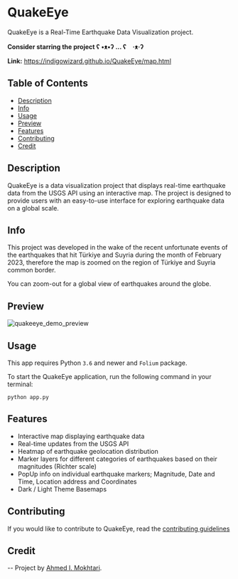 # QuakeEye

QuakeEye is a Real-Time Earthquake Data Visualization project.

**Consider starring the project ʕ •ᴥ•ʔ ... ʕ　·ᴥ·ʔ**

**Link:** <https://indigowizard.github.io/QuakeEye/map.html>

## Table of Contents

- [Description](#description)
- [Info](#info)
- [Usage](#usage)
- [Preview](#preview)
- [Features](#features)
- [Contributing](#contributing)
- [Credit](#credit)

## Description

QuakeEye is a data visualization project that displays real-time earthquake data from the USGS API using an interactive map. The project is designed to provide users with an easy-to-use interface for exploring earthquake data on a global scale.

## Info

This project was developed in the wake of the recent unfortunate events of the earthquakes that hit Türkiye and Suyria during the month of February 2023, therefore the map is zoomed on the region of Türkiye and Suyria common border.

You can zoom-out for a global view of earthquakes around the globe.

## Preview

![quakeeye_demo_preview](https://user-images.githubusercontent.com/43890965/221388610-ab938380-7c0f-46bc-be71-6ee2031cb6bb.gif)

## Usage

This app requires Python `3.6` and newer and `Folium` package.

To start the QuakeEye application, run the following command in your terminal:

`python app.py`

## Features

- Interactive map displaying earthquake data
- Real-time updates from the USGS API
- Heatmap of earthquake geolocation distribution
- Marker layers for different categories of earthquakes based on their magnitudes (Richter scale)
- PopUp info on individual earthquake markers; Magnitude, Date and Time, Location address and Coordinates
- Dark / Light Theme Basemaps

## Contributing

If you would like to contribute to QuakeEye, read the [contributing guidelines](.github/CONTRIBUTING.md)

## Credit

-- Project by [Ahmed I. Mokhtari](https://www.linkedin.com/in/ahmed-islem-mokhtari/).
